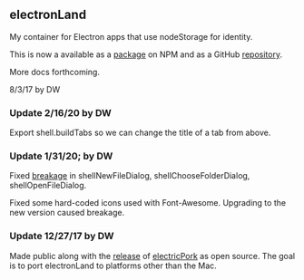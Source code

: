 ## electronLand

My container for Electron apps that use nodeStorage for identity.

This is now a available as a <a href="https://www.npmjs.com/package/electronland">package</a> on NPM and as a GitHub <a href="https://github.com/scripting/electronland">repository</a>.

More docs forthcoming.

8/3/17 by DW

### Update 2/16/20 by DW

Export shell.buildTabs so we can change the title of a tab from above. 

### Update 1/31/20; by DW

Fixed <a href="https://www.electronjs.org/releases/stable?version=6&page=5#release-notes-for-600">breakage</a> in shellNewFileDialog, shellChooseFolderDialog, shellOpenFileDialog.

Fixed some hard-coded icons used with Font-Awesome. Upgrading to the new version caused breakage. 

### Update 12/27/17 by DW

Made public along with the <a href="https://github.com/scripting/Scripting-News/issues/55">release</a> of <a href="https://github.com/scripting/electricPork">electricPork</a> as open source. The goal is to port electronLand to platforms other than the Mac. 

